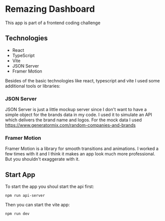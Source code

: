 # Remazing Dashboard

This app is part of a frontend coding challenge

## Technologies

- React
- TypeScript
- Vite
- JSON Server
- Framer Motion

Besides of the basic technologies like react, typescript and vite I used some additional tools or libraries:

### JSON Server

JSON Server is just a little mockup server since I don't want to have a simple object for the brands data in my code.
I used it to simulate an API which delivers the brand name and logos.
For the mock data I used https://www.generatormix.com/random-companies-and-brands

### Framer Motion

Framer Motion is a library for smooth transitions and animations. I worked a few times with it and I think it makes an app look much more professional. But you shouldn't exaggerate with it.

## Start App

To start the app you shoul start the api first:

```
npm run api-server
```

Then you can start the vite app:

```
npm run dev
```
